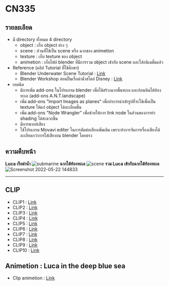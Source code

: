 # CN335

## รายละเอียด
- มี directory ทั้งหมด 4 directory
    - object : เก็บ object ต่าง ๆ 
    - scene : ส่วนที่ใช้เป็น scene หรือ ฉากของ animetion
    - texture : เก็บ texture ของ object
    - animetion : เก็บไฟล์ blender ที่มีการรวม object เข้ากับ scene และใส่อนิเมชั่นแล้ว
- Reference (คลิป Tutorial ที่ใช้ศึกษา)
    - Blender Underwater Scene Tutorial : [Link](https://youtu.be/AiVXZCYOZYo)
    - Blender Workshop สอนปั้นเรือดำน้ำสไตล์ Disney : [Link](https://youtu.be/Fn3dPno3K-A)
- เทคนิค
    - มีการเพิ่ม add-ons ในโปรแกรม blender เพื่อใช้สร้างฉากพื้นทะเล และก้อนหินใต้ท้องทะเล (add-ons A.N.T.landscape)
    - เพิ่ม add-ons "Import Images as planes" เพื่อทำการนำเข้ารูปที่จะใช้เพื่อเป็น texture ให้แก่ object ได้ละเอียดขึ้น
    - เพิ่ม add-ons "Node Wrangler" เพื่อช่วยให้การ link node ในส่วนของการทำ shading ได้สะดวกขึ้น
    - มีการพากย์เสียง
    - ใช้โปรแกรม Movavi editer ในการตัดต่อเสียงเพิ่มเติม เพราะทำการจัดการเรื่องเสียงได้ละเอียดกว่าการใส่เสียงบน blender โดยตรง
## ความคืบหน้า
**Luca เรือดำน้ำ**
![submarine](https://user-images.githubusercontent.com/60430405/162024201-bb7b62f6-885f-4796-9bb8-51525a432ab5.jpg)
**ฉากใต้ท้องทะเล**
![scene](https://user-images.githubusercontent.com/60430405/162024263-5dd306df-a6fc-4db9-9eb4-92b7400b7be7.jpg)
**รวม Luca เข้ากับฉากใต้ท้องทะเล**
![Screenshot 2022-05-22 144833](https://user-images.githubusercontent.com/60430405/169684915-dd037a45-91ca-46ca-b87d-dbc8b02cc5ce.jpg)

---------

## CLIP 
- CLIP1 : [Link](https://youtu.be/sQo4AzL3ZoA)
- CLIP2 : [Link](https://youtu.be/y4bGXVgmBr4)
- CLIP3 : [Link](https://youtu.be/Eh8Dt9F4cYk)
- CLIP4 : [Link](https://youtu.be/fnhWqQbUh4c)
- CLIP5 : [Link](https://youtu.be/C-aitf-EPDw)
- CLIP6 : [Link](https://youtu.be/IBeCnfeYF5I)
- CLIP7 : [Link](https://youtu.be/XNh5oVj8ARQ)
- CLIP8 : [Link](https://youtu.be/z2oufZ_Erw8)
- CLIP9 : [Link](https://youtu.be/4Qop5e9P2AI)
- CLIP10 : [Link](https://youtu.be/tquHlhBhYWU)



## Animetion : Luca in the deep blue sea
- Clip animetion : [Link](https://youtu.be/rIu7XGADavw)
